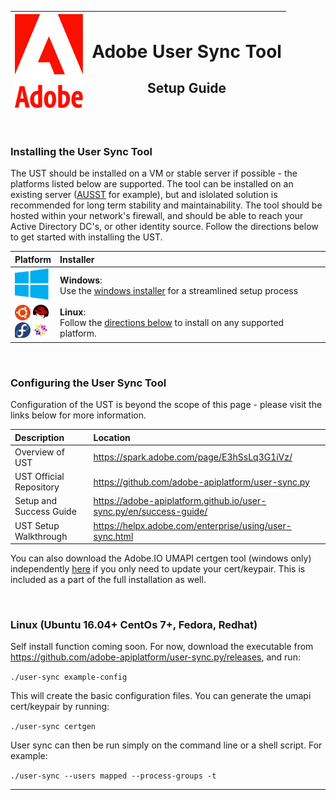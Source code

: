 <img src="resources/images/adobe-2020-red.png" height="150"> | <h1>Adobe User Sync Tool</h1><h2>Setup Guide</h2>
------------ | -------------

<br/>


### Installing the User Sync Tool
The UST should be installed on a VM or stable server if possible - the platforms listed below are supported.  The tool can be installed on an existing server ([AUSST](https://helpx.adobe.com/enterprise/package/help/update-server-setup-tool.html) for example), but and islolated solution is recommended for long term stability and maintainability.  The tool should be hosted within your network's firewall, and should be able to reach your Active Directory DC's, or other identity source. Follow the directions below to get started with installing the UST.


 Platform |  Installer
|------------ | :-------------|
|<img src="resources/images/winlogo.png" height="50" width="54"> | **Windows**: <br/> Use the [windows installer](https://github.com/adobe/UST-Install-Scripts/releases/download/2.6.1B/AdobeUSTSetup-2.6.2.exe) for a streamlined setup process|
| <img src="resources/images/ubuntulogo.png" height="25" width="25" > <img src="resources/images/redhatlogo.png" height="25" width="25"><br/><img src="resources/images/fedora.png" height="25" width="25"> <img src="resources/images/centoslogo.png" height="25" width="25"> | **Linux**: <br/>Follow the [directions below](https://github.com/adobe/UST-Install-Scripts#linux-ubuntu-1604-centos-7-fedora-redhat) to install on any supported platform.


<br/>

### Configuring the User Sync Tool
Configuration of the UST is beyond the scope of this page - please visit the links below for more information.

 Description | Location
|:------------ | :-------------|
|Overview of UST | https://spark.adobe.com/page/E3hSsLq3G1iVz/<br/>
|UST Official Repository | https://github.com/adobe-apiplatform/user-sync.py<br/>
|Setup and Success Guide | https://adobe-apiplatform.github.io/user-sync.py/en/success-guide/<br/>
|UST Setup Walkthrough | https://helpx.adobe.com/enterprise/using/user-sync.html

You can also download the Adobe.IO UMAPI certgen tool (windows only) independently [here](https://github.com/adobe/UST-Install-Scripts/releases/download/v2.6.1-installer/AdobeIOCertgen.zip) if you only need to update your cert/keypair.  This is included as a part of the full installation as well.

<br/>

### **Linux (Ubuntu 16.04+ CentOs 7+, Fedora, Redhat)**

Self install function coming soon.  For now, download the executable from https://github.com/adobe-apiplatform/user-sync.py/releases, and run:

`./user-sync example-config`

This will create the basic configuration files.  You can generate the umapi cert/keypair by running:

`./user-sync certgen`

User sync can then be run simply on the command line or a shell script.  For example:

`./user-sync --users mapped --process-groups -t`
<hr/>

